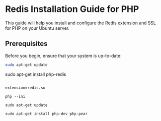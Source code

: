 # Redis Installation Guide for PHP

This guide will help you install and configure the Redis extension and SSL for PHP on your Ubuntu server.

## Prerequisites

Before you begin, ensure that your system is up-to-date:

```sh
sudo apt-get update

```
sudo apt-get install php-redis
```

```
```
extension=redis.so
```
```
php --ini
```
```
sudo apt-get update
```
```
sudo apt-get install php-dev php-pear
```
